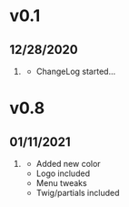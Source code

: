 # v0.1
##  12/28/2020

1. [](#new)
    * ChangeLog started...

# v0.8
##  01/11/2021

1. [](#new)
    * Added new color
    * Logo included
    * Menu tweaks
    * Twig/partials included
